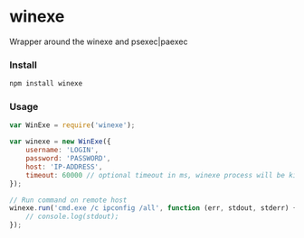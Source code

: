 # winexe
Wrapper around the winexe and psexec|paexec

### Install
```bash
npm install winexe
```

### Usage
```javascript
var WinExe = require('winexe');

var winexe = new WinExe({
    username: 'LOGIN',
    password: 'PASSWORD',
    host: 'IP-ADDRESS',
    timeout: 60000 // optional timeout in ms, winexe process will be killed with SIGKILL
});

// Run command on remote host
winexe.run('cmd.exe /c ipconfig /all', function (err, stdout, stderr) {
    // console.log(stdout);
});
```
